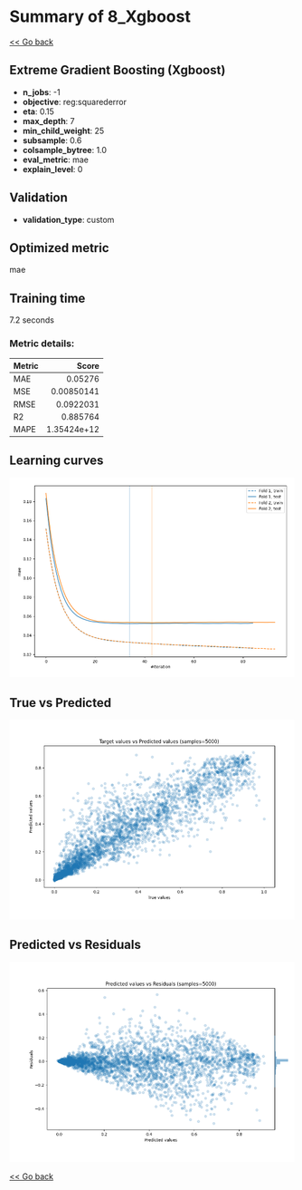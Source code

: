 # Summary of 8_Xgboost

[<< Go back](../README.md)


## Extreme Gradient Boosting (Xgboost)
- **n_jobs**: -1
- **objective**: reg:squarederror
- **eta**: 0.15
- **max_depth**: 7
- **min_child_weight**: 25
- **subsample**: 0.6
- **colsample_bytree**: 1.0
- **eval_metric**: mae
- **explain_level**: 0

## Validation
 - **validation_type**: custom

## Optimized metric
mae

## Training time

7.2 seconds

### Metric details:
| Metric   |       Score |
|:---------|------------:|
| MAE      | 0.05276     |
| MSE      | 0.00850141  |
| RMSE     | 0.0922031   |
| R2       | 0.885764    |
| MAPE     | 1.35424e+12 |



## Learning curves
![Learning curves](learning_curves.png)
## True vs Predicted

![True vs Predicted](true_vs_predicted.png)


## Predicted vs Residuals

![Predicted vs Residuals](predicted_vs_residuals.png)



[<< Go back](../README.md)

